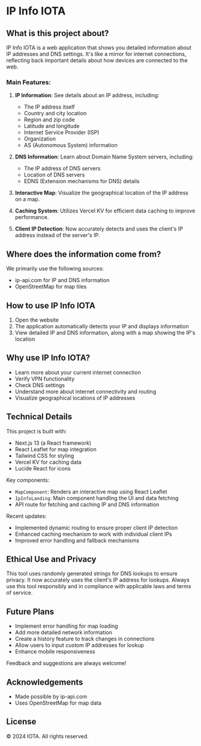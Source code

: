 # IP Info IOTA

## What is this project about?

IP Info IOTA is a web application that shows you detailed information about IP addresses and DNS settings. It's like a mirror for internet connections, reflecting back important details about how devices are connected to the web.

### Main Features:

1. **IP Information**: See details about an IP address, including:
   - The IP address itself
   - Country and city location
   - Region and zip code
   - Latitude and longitude
   - Internet Service Provider (ISP)
   - Organization
   - AS (Autonomous System) information

2. **DNS Information**: Learn about Domain Name System servers, including:
   - The IP address of DNS servers
   - Location of DNS servers
   - EDNS (Extension mechanisms for DNS) details

3. **Interactive Map**: Visualize the geographical location of the IP address on a map.

4. **Caching System**: Utilizes Vercel KV for efficient data caching to improve performance.

5. **Client IP Detection**: Now accurately detects and uses the client's IP address instead of the server's IP.

## Where does the information come from?

We primarily use the following sources:
- ip-api.com for IP and DNS information
- OpenStreetMap for map tiles

## How to use IP Info IOTA

1. Open the website
2. The application automatically detects your IP and displays information
3. View detailed IP and DNS information, along with a map showing the IP's location

## Why use IP Info IOTA?

- Learn more about your current internet connection
- Verify VPN functionality
- Check DNS settings
- Understand more about internet connectivity and routing
- Visualize geographical locations of IP addresses

## Technical Details

This project is built with:
- Next.js 13 (a React framework)
- React Leaflet for map integration
- Tailwind CSS for styling
- Vercel KV for caching data
- Lucide React for icons

Key components:
- `MapComponent`: Renders an interactive map using React Leaflet
- `IpInfoLanding`: Main component handling the UI and data fetching
- API route for fetching and caching IP and DNS information

Recent updates:
- Implemented dynamic routing to ensure proper client IP detection
- Enhanced caching mechanism to work with individual client IPs
- Improved error handling and fallback mechanisms

## Ethical Use and Privacy

This tool uses randomly generated strings for DNS lookups to ensure privacy. It now accurately uses the client's IP address for lookups. Always use this tool responsibly and in compliance with applicable laws and terms of service.

## Future Plans

- Implement error handling for map loading
- Add more detailed network information
- Create a history feature to track changes in connections
- Allow users to input custom IP addresses for lookup
- Enhance mobile responsiveness

Feedback and suggestions are always welcome!

## Acknowledgements

- Made possible by ip-api.com
- Uses OpenStreetMap for map data

## License

© 2024 IOTA. All rights reserved.

